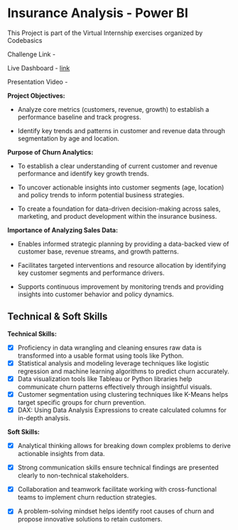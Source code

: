 # Insurance Analysis - Power BI

This Project is part of the Virtual Internship exercises organized by Codebasics

Challenge Link - 

Live Dashboard - [link](https://app.powerbi.com/view?r=eyJrIjoiNjEyMmUzMDgtNTUzMi00ZjkzLTg1ODEtZGFjY2VkYTMyNGNiIiwidCI6ImM2ZTU0OWIzLTVmNDUtNDAzMi1hYWU5LWQ0MjQ0ZGM1YjJjNCJ9)

Presentation Video - 

**Project Objectives:**

- Analyze core metrics (customers, revenue, growth) to establish a performance baseline and track progress.
  
- Identify key trends and patterns in customer and revenue data through segmentation by age and location.

**Purpose of Churn Analytics:**

- To establish a clear understanding of current customer and revenue performance and identify key growth trends. 

- To uncover actionable insights into customer segments (age, location) and policy trends to inform potential business strategies. 

- To create a foundation for data-driven decision-making across sales, marketing, and product development within the insurance business.

**Importance of Analyzing Sales Data:**

- Enables informed strategic planning by providing a data-backed view of customer base, revenue streams, and growth patterns.

- Facilitates targeted interventions and resource allocation by identifying key customer segments and performance drivers.

- Supports continuous improvement by monitoring trends and providing insights into customer behavior and policy dynamics.

## Technical & Soft Skills
**Technical Skills:**
- [x] Proficiency in data wrangling and cleaning ensures raw data is transformed into a usable format using tools like Python.
- [x] Statistical analysis and modeling leverage techniques like logistic regression and machine learning algorithms to predict churn accurately.
- [x] Data visualization tools like Tableau or Python libraries help communicate churn patterns effectively through insightful visuals.
- [x] Customer segmentation using clustering techniques like K-Means helps target specific groups for churn prevention.
- [x] DAX: Using Data Analysis Expressions to create calculated columns for in-depth analysis.

**Soft Skills:**
- [x] Analytical thinking allows for breaking down complex problems to derive actionable insights from data.
- [x] Strong communication skills ensure technical findings are presented clearly to non-technical stakeholders.
- [x] Collaboration and teamwork facilitate working with cross-functional teams to implement churn reduction strategies.
- [x] A problem-solving mindset helps identify root causes of churn and propose innovative solutions to retain customers.





